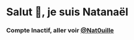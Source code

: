 # Salut 👋, je suis Natanaël
### Compte Inactif, aller voir [@Nat0uille](https://github.com/Nat0uille/)
